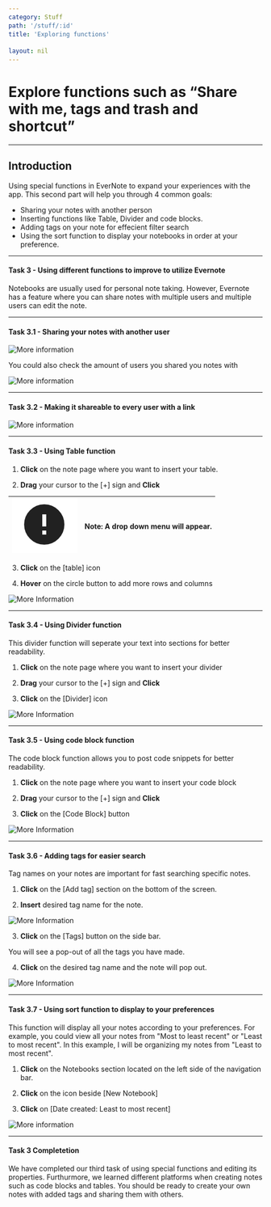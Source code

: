 ```yaml
---
category: Stuff
path: '/stuff/:id'
title: 'Exploring functions'

layout: nil
---
```


# Explore functions such as “Share with me, tags and trash and shortcut”

___

## Introduction

Using special functions in EverNote to expand your experiences with the app. This second part will help you through 4 common goals:

- Sharing your notes with another person
- Inserting functions like Table, Divider and code blocks.
- Adding tags on your note for effecient filter search
- Using the sort function to display your notebooks in order at your preference.

___

#### Task 3 - Using different functions to improve to utilize Evernote

Notebooks are usually used for personal note taking. However, Evernote has a feature where you can share notes with multiple users and multiple users can edit the note.

___

#### Task 3.1 - Sharing your notes with another user

![More information](https://media.giphy.com/media/hTOBbJmE4MqY8DIeFM/giphy.gif)

You could also check the amount of users you shared you notes with

![More information](https://media.giphy.com/media/VdEBihMw9u0DZsSwhW/giphy.gif)

___

#### Task 3.2 - Making it shareable to every user with a link

![More information](https://media.giphy.com/media/WREsjBYlZ6maz8Ihua/giphy.gif)

___

#### Task 3.3 - Using Table function

1. **Click** on the note page where you want to insert your table.

2. **Drag** your cursor to the [+] sign and **Click**

![More Information](/images/MoreInformation.png "Additional Information Logo") | Note: A drop down menu will appear.
--- | --- |

3. **Click** on the [table] icon

4. **Hover** on the circle button to add more rows and columns

![More Information](https://media.giphy.com/media/Jq7PNie5WfAoX7QJnB/giphy.gif)

___

#### Task 3.4 - Using Divider function

This divider function will seperate your text into sections for better readability.

1. **Click** on the note page where you want to insert your divider

2. **Drag** your cursor to the [+] sign and **Click**

3. **Click** on the [Divider] icon

![More Information](https://media.giphy.com/media/QxGQKoCdNcm8ncZh40/giphy.gif)

___

#### Task 3.5 - Using code block function

The code block function allows you to post code snippets for better readability.

1. **Click** on the note page where you want to insert your code block

2. **Drag** your cursor to the [+] sign and **Click**

3. **Click** on the [Code Block] button

![More Information](https://media.giphy.com/media/SskhcftptamsAVO5f1/giphy.gif)

___

#### Task 3.6 - Adding tags for easier search

Tag names on your notes are important for fast searching specific notes.

1. **Click** on the [Add tag] section on the bottom of the screen.

2. **Insert** desired tag name for the note.

![More Information](https://media.giphy.com/media/lp8G2E9paNj4wEQBk0/giphy.gif)

3. **Click** on the [Tags] button on the side bar.

You will see a pop-out of all the tags you have made.

4. **Click** on the desired tag name and the note will pop out.

![More Information](https://media.giphy.com/media/TEuJji4lUGEjOtHRqu/giphy.gif)

___

#### Task 3.7 - Using sort function to display to your preferences

This function will display all your notes according to your preferences.
For example, you could view all your notes from "Most to least recent" or "Least to most recent".
In this example, I will be organizing my notes from "Least to most recent".

1. **Click** on the Notebooks section located on the left side of the navigation bar.

2. **Click** on the icon beside [New Notebook]

3. **Click** on [Date created: Least to most recent]

![More information](https://media.giphy.com/media/h2Z4fH47HGRVRrEX0K/giphy.gif)

___

#### Task 3 Completetion

We have completed our third task of using special functions and editing its properties. Furthurmore, we learned different platforms when creating notes such as code blocks and tables. You should be ready to create your own notes with added tags and sharing them with others.
